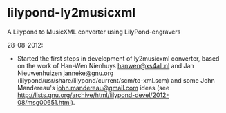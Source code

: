 lilypond-ly2musicxml
====================

A Lilypond to MusicXML converter using LilyPond-engravers

28-08-2012:
* Started the first steps in development of ly2musicxml converter, based on the work of Han-Wen Nienhuys <hanwen@xs4all.nl>
and Jan Nieuwenhuizen <janneke@gnu.org> (lilypond/usr/share/lilypond/current/scm/to-xml.scm) and some John Mandereau's <john.mandereau@gmail.com> ideas (see http://lists.gnu.org/archive/html/lilypond-devel/2012-08/msg00651.html).
